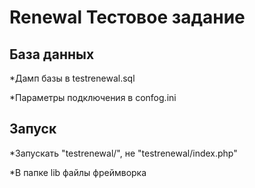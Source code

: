 # Renewal Тестовое задание
## База данных

*Дамп базы в testrenewal.sql

*Параметры подключения в confog.ini

## Запуск

*Запускать "testrenewal/", не "testrenewal/index.php"

*В папке lib файлы фреймворка

